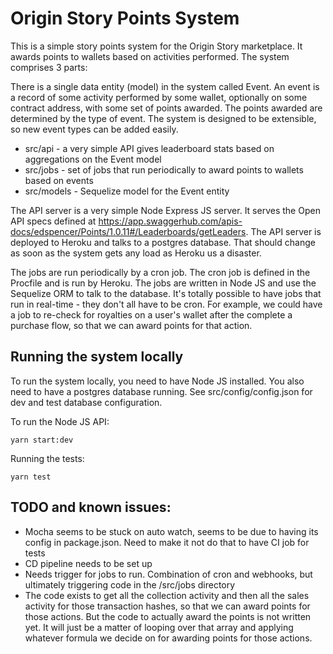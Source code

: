 # Origin Story Points System

This is a simple story points system for the Origin Story marketplace. It awards
points to wallets based on activities performed. The system comprises 3 parts:

There is a single data entity (model) in the system called Event. An event is a
record of some activity performed by some wallet, optionally on some contract
address, with some set of points awarded. The points awarded are determined by
the type of event. The system is designed to be extensible, so new event types
can be added easily.

- src/api - a very simple API gives leaderboard stats based on aggregations on
  the Event model
- src/jobs - set of jobs that run periodically to award points to wallets based
  on events
- src/models - Sequelize model for the Event entity

The API server is a very simple Node Express JS server. It serves the Open API
specs defined at
https://app.swaggerhub.com/apis-docs/edspencer/Points/1.0.11#/Leaderboards/getLeaders.
The API server is deployed to Heroku and talks to a postgres database. That
should change as soon as the system gets any load as Heroku us a disaster.

The jobs are run periodically by a cron job. The cron job is defined in the
Procfile and is run by Heroku. The jobs are written in Node JS and use the
Sequelize ORM to talk to the database. It's totally possible to have jobs that
run in real-time - they don't all have to be cron. For example, we could have a
job to re-check for royalties on a user's wallet after the complete a purchase
flow, so that we can award points for that action.

## Running the system locally

To run the system locally, you need to have Node JS installed. You also need to
have a postgres database running. See src/config/config.json for dev and test
database configuration.

To run the Node JS API:

```
yarn start:dev
```

Running the tests:

```
yarn test
```

## TODO and known issues:

- Mocha seems to be stuck on auto watch, seems to be due to having its config in
  package.json. Need to make it not do that to have CI job for tests
- CD pipeline needs to be set up
- Needs trigger for jobs to run. Combination of cron and webhooks, but
  ultimately triggering code in the /src/jobs directory
- The code exists to get all the collection activity and then all the sales
  activity for those transaction hashes, so that we can award points for those
  actions. But the code to actually award the points is not written yet. It will
  just be a matter of looping over that array and applying whatever formula we
  decide on for awarding points for those actions.
